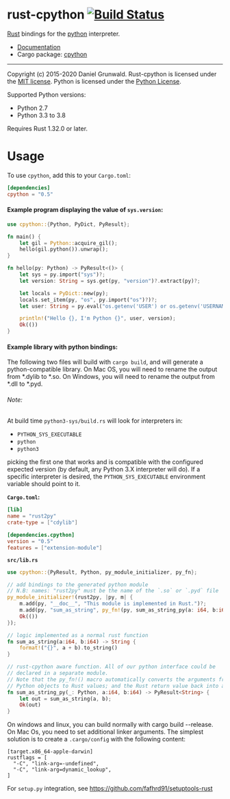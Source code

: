 rust-cpython [![Build Status](https://travis-ci.org/dgrunwald/rust-cpython.svg?branch=master)](https://travis-ci.org/dgrunwald/rust-cpython)
====================

[Rust](http://www.rust-lang.org/) bindings for the [python](https://www.python.org/) interpreter.

* [Documentation](http://dgrunwald.github.io/rust-cpython/doc/cpython/)
* Cargo package: [cpython](https://crates.io/crates/cpython)

---

Copyright (c) 2015-2020 Daniel Grunwald.
Rust-cpython is licensed under the [MIT license](http://opensource.org/licenses/MIT).
Python is licensed under the [Python License](https://docs.python.org/2/license.html).

Supported Python versions:
* Python 2.7
* Python 3.3 to 3.8

Requires Rust 1.32.0 or later.

# Usage

To use `cpython`, add this to your `Cargo.toml`:

```toml
[dependencies]
cpython = "0.5"
```

#### Example program displaying the value of `sys.version`:

```rust
use cpython::{Python, PyDict, PyResult};

fn main() {
    let gil = Python::acquire_gil();
    hello(gil.python()).unwrap();
}

fn hello(py: Python) -> PyResult<()> {
    let sys = py.import("sys")?;
    let version: String = sys.get(py, "version")?.extract(py)?;

    let locals = PyDict::new(py);
    locals.set_item(py, "os", py.import("os")?)?;
    let user: String = py.eval("os.getenv('USER') or os.getenv('USERNAME')", None, Some(&locals))?.extract(py)?;

    println!("Hello {}, I'm Python {}", user, version);
    Ok(())
}
```

#### Example library with python bindings:
The following two files will build with `cargo build`, and will generate a python-compatible library.
On Mac OS, you will need to rename the output from \*.dylib to \*.so.
On Windows, you will need to rename the output from \*.dll to \*.pyd.

###### Note:
At build time `python3-sys/build.rs` will look for interpreters in: 
* `PYTHON_SYS_EXECUTABLE`
* `python`
* `python3`

picking the first one that works and is compatible with the configured expected version (by default, any Python 3.X interpreter will do). If a specific interpreter is desired, the `PYTHON_SYS_EXECUTABLE` environment variable should point to it.

**`Cargo.toml`:**
```toml
[lib]
name = "rust2py"
crate-type = ["cdylib"]

[dependencies.cpython]
version = "0.5"
features = ["extension-module"]
```

**`src/lib.rs`**
```rust
use cpython::{PyResult, Python, py_module_initializer, py_fn};

// add bindings to the generated python module
// N.B: names: "rust2py" must be the name of the `.so` or `.pyd` file
py_module_initializer!(rust2py, |py, m| {
    m.add(py, "__doc__", "This module is implemented in Rust.")?;
    m.add(py, "sum_as_string", py_fn!(py, sum_as_string_py(a: i64, b:i64)))?;
    Ok(())
});

// logic implemented as a normal rust function
fn sum_as_string(a:i64, b:i64) -> String {
    format!("{}", a + b).to_string()
}

// rust-cpython aware function. All of our python interface could be
// declared in a separate module.
// Note that the py_fn!() macro automatically converts the arguments from
// Python objects to Rust values; and the Rust return value back into a Python object.
fn sum_as_string_py(_: Python, a:i64, b:i64) -> PyResult<String> {
    let out = sum_as_string(a, b);
    Ok(out)
}
```

On windows and linux, you can build normally with cargo build --release. On Mac Os, you need to set additional linker arguments. The simplest solution is to create a `.cargo/config` with the following content:

```
[target.x86_64-apple-darwin]
rustflags = [
  "-C", "link-arg=-undefined",
  "-C", "link-arg=dynamic_lookup",
]
```

For `setup.py` integration, see https://github.com/fafhrd91/setuptools-rust
